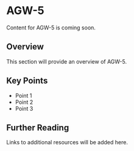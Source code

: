 # AGW-5

Content for AGW-5 is coming soon.

## Overview

This section will provide an overview of AGW-5.

## Key Points

- Point 1
- Point 2
- Point 3

## Further Reading

Links to additional resources will be added here.
